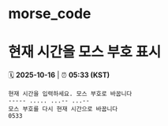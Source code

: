 # morse_code
# 현재 시간을 모스 부호 표시
<!-- MORSE_TIME_START -->
🗓️ **2025-10-16** | ⏰ **05:33 (KST)**

```
현재 시간을 입력하세요. 모스 부호로 바꿉니다
----- ..... ...-- ...--
모스 부호를 다시 현재 시간으로 바꿉니다
0533
```
<!-- MORSE_TIME_END -->
